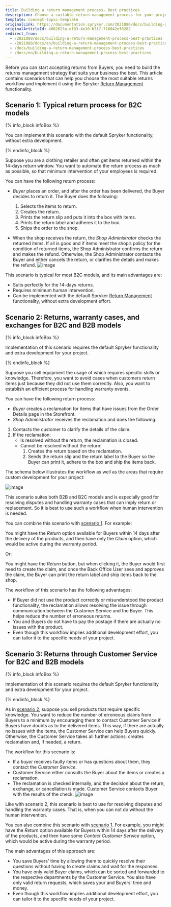 ```yaml
---
title: Building a return management process- Best practices
description: Choose a suitable return management process for your project.
template: concept-topic-template
originalLink: https://documentation.spryker.com/2021080/docs/building-a-return-management-process-best-practices
originalArticleId: 4082625a-ef83-4e10-b517-716042ef8282
redirect_from:
  - /2021080/docs/building-a-return-management-process-best-practices
  - /2021080/docs/en/building-a-return-management-process-best-practices
  - /docs/building-a-return-management-process-best-practices
  - /docs/en/building-a-return-management-process-best-practices
---
```


Before you can start accepting returns from Buyers, you need to build the returns management strategy that suits your business the best. This article contains scenarios that can help you choose the most suitable returns workflow and implement it using the Spryker [Return Management](/docs/scos/user/features/{{page.version}}/return-management-feature-overview/return-management-feature-overview.html) functionality.

<a name="scenario1"></a>

## Scenario 1: Typical return process for B2C models

{% info_block infoBox %}

You can implement this scenario with the default Spryker functionality, without extra development.

{% endinfo_block %}

Suppose you are a clothing retailer and often get items returned within the 14-days return window. You want to automate the return process as much as possible, so that minimum intervention of your employees is required.

You can have the following return process:

* *Buyer* places an order, and after the order has been delivered, the Buyer decides to return it. The Buyer does the following:

    1. Selects the items to return.
    2. Creates the return.
    3. Prints the return slip and puts it into the box with items.
    4. Prints the return label and adheres it to the box.
    5. Ships the order to the shop.

* When the shop receives the return, the *Shop Administrator* checks the returned items. If all is good and if items meet the shop’s policy for the condition of returned items, the Shop Administrator confirms the return and makes the refund. Otherwise, the Shop Administrator contacts the Buyer and either cancels the return, or clarifies the details and makes the refund.
![image](https://confluence-connect.gliffy.net/embed/image/ceba5ea5-5ee2-4e8c-acce-65b64467421c.png?utm_medium=live&utm_source=custom)

This scenario is typical for most B2C models, and its main advantages are:

* Suits perfectly for the 14-days returns.
* Requires minimum human intervention.
* Can be implemented with the default Spryker [Return Management](/docs/scos/user/features/{{page.version}}/return-management-feature-overview/return-management-feature-overview.html) functionality, without extra development effort.

<a name="scenario2"></a>

## Scenario 2: Returns, warranty cases, and exchanges for B2C and B2B models

{% info_block infoBox %}

Implementation of this scenario requires the default Spryker functionality and extra development for your project.

{% endinfo_block %}

Suppose you sell equipment the usage of which requires specific skills or knowledge. Therefore, you want to avoid cases when customers return items just because they did not use them correctly. Also, you want to establish an efficient process for handling warranty events.

You can have the following return process:

* *Buyer* creates a reclamation for items that have issues from the Order Details page in the Storefront.
* *Shop Administrator* receives the reclamation and does the following:
1. Contacts the customer to clarify the details of the claim.
2. If the reclamation:
    * Is resolved without the return, the reclamation is closed.
    * Cannot be resolved without the return:
        1. Creates the return based on the reclamation.
        2. Sends the return slip and the return label to the Buyer so the Buyer can print it, adhere to the box and ship the items back.

The schema below illustrates the workflow as well as the areas that require custom development for your project:

![image](https://confluence-connect.gliffy.net/embed/image/2599f923-6892-42bc-a867-e2b38bed5b2b.png?utm_medium=live&utm_source=custom)

This scenario suites both B2B and B2C models and is especially good for resolving disputes and handling warranty cases that can imply return or replacement. So it is best to use such a workflow when human intervention is needed.

You can combine this scenario with [scenario 1](#scenario1). For example:

You might have the *Return* option available for Buyers within 14 days after the delivery of the products, and then have only the *Claim* option, which would be active during the warranty period.

Or:

You might have the *Return* button, but when clicking it, the Buyer would first need to create the claim, and once the Back Office User sees and approves the claim, the Buyer can print the return label and ship items back to the shop.

The workflow of this scenario has the following advantages:

* If Buyer did not use the product correctly or misunderstood the product functionality, the reclamation allows resolving the issue through communication between the Customer Service and the Buyer. This helps reduce the number of erroneous returns.
* You and Buyers do not have to pay the postage if there are actually no issues with the product.
* Even though this workflow implies additional development effort, you can tailor it to the specific needs of your project.

## Scenario 3: Returns through Customer Service for B2C and B2B models

{% info_block infoBox %}

Implementation of this scenario requires the default Spryker functionality and extra development for your project.

{% endinfo_block %}

As in [scenario 2](#scenario2), suppose you sell products that require specific knowledge. You want to reduce the number of erroneous claims from Buyers to a minimum by encouraging them to contact Customer Service if Buyers have doubts as to the delivered items. This way, if there are actually no issues with the items, the Customer Service can help Buyers quickly. Otherwise, the Customer Service takes all further actions: creates reclamation and, if needed, a return.

The workflow for this scenario is:

* If a *buyer* receives faulty items or has questions about them, they contact the *Customer Service*.
* Customer Service either consults the Buyer about the items or creates a reclamation.
* The reclamation is checked internally, and the decision about the return, exchange, or cancellation is made. Customer Service contacts Buyer with the results of the check.
![image](https://confluence-connect.gliffy.net/embed/image/fbcca843-0c8c-4f85-8cd9-9d2cf20b68e2.png?utm_medium=live&utm_source=custom)

Like with scenario 2, this scenario is best to use for resolving disputes and handling the warranty cases. That is, when you can not do without the human intervention.

You can also combine this scenario with [scenario 1](#scenario1). For example, you might have the *Return* option available for Buyers within 14 days after the delivery of the products, and then have some *Contact Customer Service* option, which would be active during the warranty period.

The main advantages of this approach are:

* You save Buyers' time by allowing them to quickly resolve their questions without having to create claims and wait for the responses.
* You have only valid Buyer claims, which can be sorted and forwarded to the respective departments by the Customer Service. You also have only valid return requests, which saves your and Buyers' time and money.
* Even though this workflow implies additional development effort, you can tailor it to the specific needs of your project.
